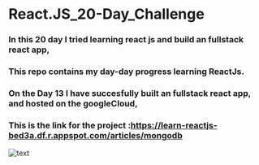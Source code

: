 # React.JS_20-Day_Challenge
### In this 20 day I tried learning react js and build an fullstack react app,
### This repo contains my day-day progress learning ReactJs. 
### On the Day 13 I have succesfully built an fullstack react app, and hosted on the googleCloud,
### This is the link for the project :https://learn-reactjs-bed3a.df.r.appspot.com/articles/mongodb
![text](https://www.patterns.dev/img/reactjs/react-logo@3x.svg)
